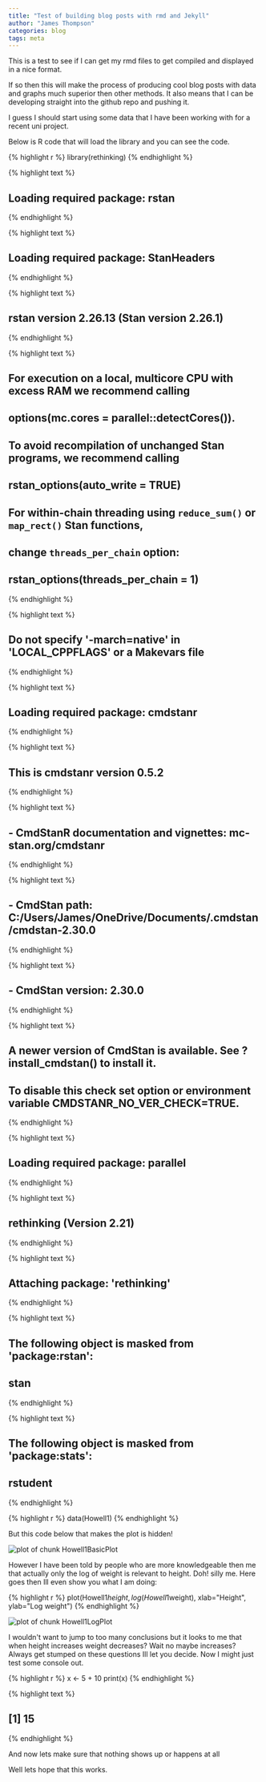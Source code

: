 ```yaml
---
title: "Test of building blog posts with rmd and Jekyll"
author: "James Thompson"
categories: blog
tags: meta
---
```

This is a test to see if I can get my rmd files to get compiled and displayed in a nice format.

If so then this will make the process of producing cool blog posts with data and graphs much superior then other methods. It also means that I can be developing straight into the github repo and pushing it.

I guess I should start using some data that I have been working with for a recent uni project.

Below is R code that will load the library and you can see the code.

{% highlight r %}
library(rethinking)
{% endhighlight %}



{% highlight text %}
## Loading required package: rstan
{% endhighlight %}



{% highlight text %}
## Loading required package: StanHeaders
{% endhighlight %}



{% highlight text %}
## 
## rstan version 2.26.13 (Stan version 2.26.1)
{% endhighlight %}



{% highlight text %}
## For execution on a local, multicore CPU with excess RAM we recommend calling
## options(mc.cores = parallel::detectCores()).
## To avoid recompilation of unchanged Stan programs, we recommend calling
## rstan_options(auto_write = TRUE)
## For within-chain threading using `reduce_sum()` or `map_rect()` Stan functions,
## change `threads_per_chain` option:
## rstan_options(threads_per_chain = 1)
{% endhighlight %}



{% highlight text %}
## Do not specify '-march=native' in 'LOCAL_CPPFLAGS' or a Makevars file
{% endhighlight %}



{% highlight text %}
## Loading required package: cmdstanr
{% endhighlight %}



{% highlight text %}
## This is cmdstanr version 0.5.2
{% endhighlight %}



{% highlight text %}
## - CmdStanR documentation and vignettes: mc-stan.org/cmdstanr
{% endhighlight %}



{% highlight text %}
## - CmdStan path: C:/Users/James/OneDrive/Documents/.cmdstan/cmdstan-2.30.0
{% endhighlight %}



{% highlight text %}
## - CmdStan version: 2.30.0
{% endhighlight %}



{% highlight text %}
## 
## A newer version of CmdStan is available. See ?install_cmdstan() to install it.
## To disable this check set option or environment variable CMDSTANR_NO_VER_CHECK=TRUE.
{% endhighlight %}



{% highlight text %}
## Loading required package: parallel
{% endhighlight %}



{% highlight text %}
## rethinking (Version 2.21)
{% endhighlight %}



{% highlight text %}
## 
## Attaching package: 'rethinking'
{% endhighlight %}



{% highlight text %}
## The following object is masked from 'package:rstan':
## 
##     stan
{% endhighlight %}



{% highlight text %}
## The following object is masked from 'package:stats':
## 
##     rstudent
{% endhighlight %}



{% highlight r %}
data(Howell1)
{% endhighlight %}

But this code below that makes the plot is hidden!

![plot of chunk Howell1BasicPlot](assets/./_posts/2022-08-21-jekyll-with-rmd-test/Howell1BasicPlot-1.png)

However I have been told by people who are more knowledgeable then me that actually only the log of weight is relevant to height. Doh! silly me. Here goes then Ill even show you what I am doing:

{% highlight r %}
plot(Howell1$height, log(Howell1$weight), xlab="Height", ylab="Log weight")
{% endhighlight %}

![plot of chunk Howell1LogPlot](assets/./_posts/2022-08-21-jekyll-with-rmd-test/Howell1LogPlot-1.png)

I wouldn't want to jump to too many conclusions but it looks to me that when height increases weight decreases? Wait no maybe increases? Always get stumped on these questions Ill let you decide. Now I might just test some console out.

{% highlight r %}
x <- 5 + 10
print(x)
{% endhighlight %}



{% highlight text %}
## [1] 15
{% endhighlight %}

And now lets make sure that nothing shows up or happens at all



Well lets hope that this works.

